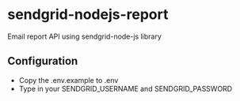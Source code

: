sendgrid-nodejs-report
======================

Email report API using sendgrid-node-js library

## Configuration

* Copy the .env.example to .env
* Type in your SENDGRID_USERNAME and SENDGRID_PASSWORD